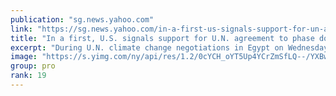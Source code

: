 ```yaml
---
publication: "sg.news.yahoo.com"
link: "https://sg.news.yahoo.com/in-a-first-us-signals-support-for-un-agreement-to-phase-down-use-of-fossil-fuels-000125333.html"
title: "In a first, U.S. signals support for U.N. agreement to phase down use of fossil fuels"
excerpt: "During U.N. climate change negotiations in Egypt on Wednesday, the United States signaled its support for the adoption of language calling for phasing down the use of fossil fuels — a major symbolic s"
image: "https://s.yimg.com/ny/api/res/1.2/0cYCH_oYT5Up4YCrZmSfLQ--/YXBwaWQ9aGlnaGxhbmRlcjt3PTEyMDA7aD02NzU-/https://s.yimg.com/os/creatr-uploaded-images/2022-11/60ef0cc0-65f7-11ed-971c-30b08e2eb2dd"
group: pro
rank: 19
---
```

